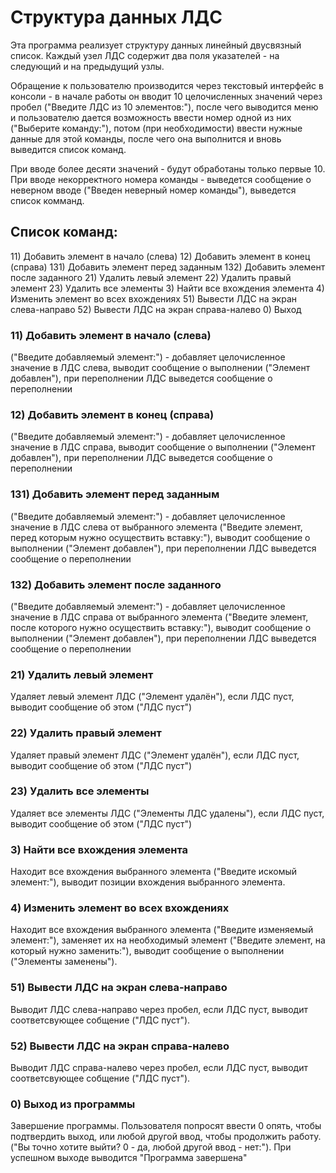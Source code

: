 # Структура данных ЛДС
Эта программа реализует структуру данных линейный двусвязный список. Каждый узел ЛДС содержит два поля указателей - на следующий и на предыдущий узлы.

Обращение к пользователю производится через текстовый интерфейс в консоли - в начале работы он вводит 10 целочисленных значений через пробел ("Введите ЛДС из 10 элементов:"), после чего выводится меню и пользователю дается возможность ввести номер одной из них ("Выберите команду:"), потом (при необходимости) ввести нужные данные для этой команды, после чего она выполнится и вновь выведится список команд.

При вводе более десяти значений - будут обработаны только первые 10. При вводе некорректного номера команды - выведется сообщение о неверном вводе ("Введен неверный номер команды"), выведется список комманд.

## Список команд:
11\) Добавить элемент в начало (слева)
12\) Добавить элемент в конец (справа)
131\) Добавить элемент перед заданным
132\) Добавить элемент после заданного
21\) Удалить левый элемент
22\) Удалить правый элемент
23\) Удалить все элементы
3\) Найти все вхождения элемента
4\) Изменить элемент во всех вхождениях
51\) Вывести ЛДС на экран cлева-направо
52\) Вывести ЛДС на экран cправа-налево
0\) Выход

### 11) Добавить элемент в начало (слева)
("Введите добавляемый элемент:") - добавляет целочисленное значение в ЛДС слева, выводит сообщение о выполнении ("Элемент добавлен"), при переполнении ЛДС выведется сообщение о переполнении

### 12) Добавить элемент в конец (справа)
("Введите добавляемый элемент:") - добавляет целочисленное значение в ЛДС справа, выводит сообщение о выполнении ("Элемент добавлен"), при переполнении ЛДС выведется сообщение о переполнении

### 131) Добавить элемент перед заданным
("Введите добавляемый элемент:") - добавляет целочисленное значение в ЛДС слева от выбранного элемента ("Введите элемент, перед которым нужно осуществить вставку:"), выводит сообщение о выполнении ("Элемент добавлен"), при переполнении ЛДС выведется сообщение о переполнении

### 132) Добавить элемент после заданного
("Введите добавляемый элемент:") - добавляет целочисленное значение в ЛДС справа от выбранного элемента ("Введите элемент, после которого нужно осуществить вставку:"), выводит сообщение о выполнении ("Элемент добавлен"), при переполнении ЛДС выведется сообщение о переполнении

### 21) Удалить левый элемент
Удаляет левый элемент ЛДС ("Элемент удалён"), если ЛДС пуст, выводит сообщение об этом ("ЛДС пуст")

### 22) Удалить правый элемент
Удаляет правый элемент ЛДС ("Элемент удалён"), если ЛДС пуст, выводит сообщение об этом ("ЛДС пуст")

### 23) Удалить все элементы
Удаляет все элементы ЛДС ("Элементы ЛДС удалены"), если ЛДС пуст, выводит сообщение об этом ("ЛДС пуст")

### 3) Найти все вхождения элемента
Находит все вхождения выбранного элемента ("Введите искомый элемент:"), выводит позиции вхождения выбранного элемента.

### 4) Изменить элемент во всех вхождениях
Находит все вхождения выбранного элемента ("Введите изменяемый элемент:"), заменяет их на необходимый элемент ("Введите элемент, на который нужно заменить:"), выводит сообщение о выполнении ("Элементы заменены").

### 51) Вывести ЛДС на экран cлева-направо
Выводит ЛДС слева-направо через пробел, если ЛДС пуст, выводит соответсвующее собщение ("ЛДС пуст").

### 52) Вывести ЛДС на экран справа-налево
Выводит ЛДС справа-налево через пробел, если ЛДС пуст, выводит соответсвующее собщение ("ЛДС пуст").

### 0) Выход из программы
Завершение программы. Пользователя попросят ввести 0 опять, чтобы подтвердить выход, или любой другой ввод, чтобы продолжить работу. ("Вы точно хотите выйти? 0 - да, любой другой ввод - нет:"). При успешном выходе выводится "Программа завершена"